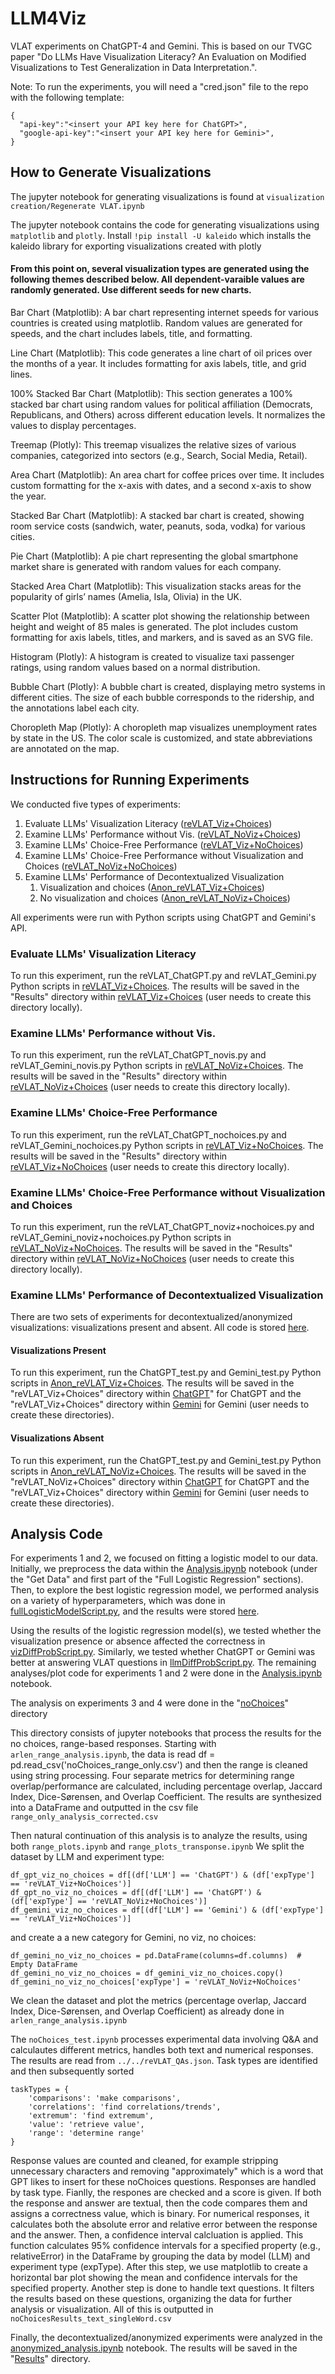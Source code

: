 # LLM4Viz
VLAT experiments on ChatGPT-4 and Gemini.  This is based on our TVGC paper "Do LLMs Have Visualization Literacy? An Evaluation on Modified Visualizations to Test Generalization in Data Interpretation.".

Note: To run the experiments, you will need a "cred.json" file to the repo with the following template:

```
{
  "api-key":"<insert your API key here for ChatGPT>",
  "google-api-key":"<insert your API key here for Gemini>",
}
```
## How to Generate Visualizations

[//]: # (**TODO**: Finish concatenating the code and elaborate, Arlen Fan)
The jupyter notebook for generating visualizations is found at
`visualization creation/Regenerate VLAT.ipynb`

The jupyter notebook contains the code for generating visualizations using `matplotlib` and `plotly`.
Install `!pip install -U kaleido` which installs the kaleido library for exporting visualizations created with plotly

#### From this point on, several visualization types are generated using the following themes described below. All dependent-varaible values are randomly generated. Use different seeds for new charts.

Bar Chart (Matplotlib): A bar chart representing internet speeds for various countries is created using matplotlib. Random values are generated for speeds, and the chart includes labels, title, and formatting.

Line Chart (Matplotlib):
This code generates a line chart of oil prices over the months of a year. It includes formatting for axis labels, title, and grid lines.

100% Stacked Bar Chart (Matplotlib):
This section generates a 100% stacked bar chart using random values for political affiliation (Democrats, Republicans, and Others) across different education levels. It normalizes the values to display percentages.

Treemap (Plotly):
This treemap visualizes the relative sizes of various companies, categorized into sectors (e.g., Search, Social Media, Retail).

Area Chart (Matplotlib):
An area chart for coffee prices over time. It includes custom formatting for the x-axis with dates, and a second x-axis to show the year.

Stacked Bar Chart (Matplotlib):
A stacked bar chart is created, showing room service costs (sandwich, water, peanuts, soda, vodka) for various cities.

Pie Chart (Matplotlib):
A pie chart representing the global smartphone market share is generated with random values for each company. 

Stacked Area Chart (Matplotlib):
This visualization stacks areas for the popularity of girls’ names (Amelia, Isla, Olivia) in the UK.

Scatter Plot (Matplotlib):
A scatter plot showing the relationship between height and weight of 85 males is generated. The plot includes custom formatting for axis labels, titles, and markers, and is saved as an SVG file.

Histogram (Plotly):
A histogram is created to visualize taxi passenger ratings, using random values based on a normal distribution. 

Bubble Chart (Plotly):
A bubble chart is created, displaying metro systems in different cities. The size of each bubble corresponds to the ridership, and the annotations label each city. 

Choropleth Map (Plotly):
A choropleth map visualizes unemployment rates by state in the US. The color scale is customized, and state abbreviations are annotated on the map.


## Instructions for Running Experiments
We conducted five types of experiments: 

1. Evaluate LLMs' Visualization Literacy ([reVLAT_Viz+Choices](https://github.com/VADERASU/llm4viz-experiments/tree/main/VLAT_Experiments%2BAnalysis/reVLAT_Viz%2BChoices))
2. Examine LLMs' Performance without Vis. ([reVLAT_NoViz+Choices](https://github.com/VADERASU/llm4viz-experiments/tree/main/VLAT_Experiments%2BAnalysis/reVLAT_NoViz%2BChoices))
3. Examine LLMs' Choice-Free Performance ([reVLAT_Viz+NoChoices](https://github.com/VADERASU/llm4viz-experiments/tree/main/VLAT_Experiments%2BAnalysis/reVLAT_Viz%2BNoChoices))
4. Examine LLMs' Choice-Free Performance without Visualization and Choices ([reVLAT_NoViz+NoChoices](https://github.com/VADERASU/llm4viz-experiments/tree/main/VLAT_Experiments%2BAnalysis/reVLAT_NoViz%2BNoChoices))
5. Examine LLMs' Performance of Decontextualized Visualization
   1. Visualization and choices ([Anon_reVLAT_Viz+Choices](https://github.com/VADERASU/llm4viz-experiments/tree/main/VLAT_Experiments%2BAnalysis/Anon/Anon_reVLAT_Viz%2BChoices))
   2. No visualization and choices ([Anon_reVLAT_NoViz+Choices](https://github.com/VADERASU/llm4viz-experiments/tree/main/VLAT_Experiments%2BAnalysis/Anon/Anon_reVLAT_NoViz%2BChoices))
  
All experiments were run with Python scripts using ChatGPT and Gemini's API.

### Evaluate LLMs' Visualization Literacy
To run this experiment, run the reVLAT_ChatGPT.py and reVLAT_Gemini.py Python scripts in [reVLAT_Viz+Choices](https://github.com/VADERASU/llm4viz-experiments/tree/main/VLAT_Experiments%2BAnalysis/reVLAT_Viz%2BChoices).  The results will be saved in the "Results" directory within [reVLAT_Viz+Choices](https://github.com/VADERASU/llm4viz-experiments/tree/main/VLAT_Experiments%2BAnalysis/reVLAT_Viz%2BChoices) (user needs to create this directory locally).

### Examine LLMs' Performance without Vis.
To run this experiment, run the reVLAT_ChatGPT_novis.py and reVLAT_Gemini_novis.py Python scripts in [reVLAT_NoViz+Choices](https://github.com/VADERASU/llm4viz-experiments/tree/main/VLAT_Experiments%2BAnalysis/reVLAT_NoViz%2BChoices).  The results will be saved in the "Results" directory within [reVLAT_NoViz+Choices](https://github.com/VADERASU/llm4viz-experiments/tree/main/VLAT_Experiments%2BAnalysis/reVLAT_NoViz%2BChoices) (user needs to create this directory locally).

### Examine LLMs' Choice-Free Performance
To run this experiment, run the reVLAT_ChatGPT_nochoices.py and reVLAT_Gemini_nochoices.py Python scripts in [reVLAT_Viz+NoChoices](https://github.com/VADERASU/llm4viz-experiments/tree/main/VLAT_Experiments%2BAnalysis/reVLAT_Viz%2BNoChoices).  The results will be saved in the "Results" directory within [reVLAT_Viz+NoChoices](https://github.com/VADERASU/llm4viz-experiments/tree/main/VLAT_Experiments%2BAnalysis/reVLAT_Viz%2BNoChoices) (user needs to create this directory locally).

### Examine LLMs' Choice-Free Performance without Visualization and Choices
To run this experiment, run the reVLAT_ChatGPT_noviz+nochoices.py and reVLAT_Gemini_noviz+nochoices.py Python scripts in [reVLAT_NoViz+NoChoices](https://github.com/VADERASU/llm4viz-experiments/tree/main/VLAT_Experiments%2BAnalysis/reVLAT_NoViz%2BNoChoices).  The results will be saved in the "Results" directory within [reVLAT_NoViz+NoChoices](https://github.com/VADERASU/llm4viz-experiments/tree/main/VLAT_Experiments%2BAnalysis/reVLAT_NoViz%2BNoChoices) (user needs to create this directory locally).

### Examine LLMs' Performance of Decontextualized Visualization
There are two sets of experiments for decontextualized/anonymized visualizations: visualizations present and absent.  All code is stored [here](https://github.com/cseto23/LLM4Viz/tree/main/Anon).

#### Visualizations Present
To run this experiment, run the ChatGPT_test.py and Gemini_test.py Python scripts in [Anon_reVLAT_Viz+Choices](https://github.com/VADERASU/llm4viz-experiments/tree/main/VLAT_Experiments%2BAnalysis/Anon/Anon_reVLAT_Viz%2BChoices).  The results will be saved in the "reVLAT_Viz+Choices" directory within [ChatGPT](https://github.com/VADERASU/llm4viz-experiments/tree/main/VLAT_Experiments%2BAnalysis/Anon/Results/ChatGPT)" for ChatGPT and the "reVLAT_Viz+Choices" directory within [Gemini](https://github.com/VADERASU/llm4viz-experiments/tree/main/VLAT_Experiments%2BAnalysis/Anon/Results/Gemini) for Gemini (user needs to create these directories).

#### Visualizations Absent
To run this experiment, run the ChatGPT_test.py and Gemini_test.py Python scripts in [Anon_reVLAT_NoViz+Choices](https://github.com/VADERASU/llm4viz-experiments/tree/main/VLAT_Experiments%2BAnalysis/Anon/Anon_reVLAT_NoViz%2BChoices).  The results will be saved in the "reVLAT_NoViz+Choices" directory within [ChatGPT](https://github.com/VADERASU/llm4viz-experiments/tree/main/VLAT_Experiments%2BAnalysis/Anon/Results/ChatGPT) for ChatGPT and the "reVLAT_Viz+Choices" directory within [Gemini](https://github.com/VADERASU/llm4viz-experiments/tree/main/VLAT_Experiments%2BAnalysis/Anon/Results/Gemini) for Gemini (user needs to create these directories).

## Analysis Code
For experiments 1 and 2, we focused on fitting a logistic model to our data.  Initially, we preprocess the data within the [Analysis.ipynb](https://github.com/VADERASU/llm4viz-experiments/blob/main/VLAT_Experiments%2BAnalysis/Analysis.ipynb) notebook (under the "Get Data" and first part of the "Full Logistic Regression" sections).  Then, to explore the best logistic regression model, we performed analysis on a variety of hyperparameters, which was done in [fullLogisticModelScript.py](https://github.com/VADERASU/llm4viz-experiments/blob/main/VLAT_Experiments%2BAnalysis/fullLogisticModelScript.py), and the results were stored [here](https://github.com/VADERASU/llm4viz-experiments/tree/main/VLAT_Experiments%2BAnalysis/Analysis/fullLogisticModel).

Using the results of the logistic regression model(s), we tested whether the visualization presence or absence affected the correctness in [vizDiffProbScript.py](https://github.com/VADERASU/llm4viz-experiments/blob/main/VLAT_Experiments%2BAnalysis/vizDiffProbScript.py).  Similarly, we tested whether ChatGPT or Gemini was better at answering VLAT questions in [llmDiffProbScript.py](https://github.com/VADERASU/llm4viz-experiments/blob/main/VLAT_Experiments%2BAnalysis/llmDiffProbScript.py).  The remaining analyses/plot code for experiments 1 and 2 were done in the [Analysis.ipynb](https://github.com/VADERASU/llm4viz-experiments/blob/main/VLAT_Experiments%2BAnalysis/Analysis.ipynb) notebook.

The analysis on experiments 3 and 4 were done in the "[noChoices](https://github.com/VADERASU/llm4viz-experiments/tree/main/VLAT_Experiments%2BAnalysis/Analysis/noChoice)" directory

[//]: # (&#40;**TODO**: Elaborate paragraph, explain different notebooks, Arlen Fan&#41;.)
This directory consists of jupyter notebooks that process the results for the no choices, range-based responses. Starting with `arlen_range_analysis.ipynb`, the data is read df = pd.read_csv('noChoices_range_only.csv')
and then the range is cleaned using string processing. Four separate metrics for determining range overlap/performance are calculated, including percentage overlap, Jaccard Index, Dice-Sørensen, and Overlap Coefficient. The results are synthesized into a DataFrame and outputted in the csv file `range_only_analysis_corrected.csv`

Then natural continuation of this analysis is to analyze the results, using both `range_plots.ipynb` and `range_plots_transponse.ipynb`
We split the dataset by LLM and experiment type:
```angular2html
df_gpt_viz_no_choices = df[(df['LLM'] == 'ChatGPT') & (df['expType'] == 'reVLAT_Viz+NoChoices')]
df_gpt_no_viz_no_choices = df[(df['LLM'] == 'ChatGPT') & (df['expType'] == 'reVLAT_NoViz+NoChoices')]
df_gemini_viz_no_choices = df[(df['LLM'] == 'Gemini') & (df['expType'] == 'reVLAT_Viz+NoChoices')]
```

and create a a new category for Gemini, no viz, no choices:
```angular2html
df_gemini_no_viz_no_choices = pd.DataFrame(columns=df.columns)  # Empty DataFrame
df_gemini_no_viz_no_choices = df_gemini_viz_no_choices.copy()
df_gemini_no_viz_no_choices['expType'] = 'reVLAT_NoViz+NoChoices'
```

We clean the dataset and plot the metrics (percentage overlap, Jaccard Index, Dice-Sørensen, and Overlap Coefficient) as already done in `arlen_range_analysis.ipynb`



The `noChoices_test.ipynb` processes experimental data involving Q&A and calculautes different metrics, handles both text and numerical responses. The results are read from `../../reVLAT_QAs.json`.
Task types are identified and then subsequently sorted
```angular2html
taskTypes = {
    'comparisons': 'make comparisons',
    'correlations': 'find correlations/trends',
    'extremum': 'find extremum',
    'value': 'retrieve value',
    'range': 'determine range'
}
```
Response values are counted and cleaned, for example stripping unnecessary characters and removing "approximately" which is a word that GPT likes to insert for these noChoices questions.
Responses are handled by task type. Fianlly, the respones are checked and a score is given. If both the response and answer are textual, then the code compares them and assigns a correctness value, which is binary. For numerical responses,  it calculates both the absolute error and relative error between the response and the answer.
Then, a confidence interval calcluation is applied. This function calculates 95% confidence intervals for a specified property (e.g., relativeError) in the DataFrame by grouping the data by model (LLM) and experiment type (expType).
After this step, we use matplotlib to create a horizontal bar plot showing the mean and confidence intervals for the specified property.
Another step is done to handle text questions. It filters the results based on these questions, organizing the data for further analysis or visualization.
All of this is outputted in `noChoicesResults_text_singleWord.csv`

Finally, the decontextualized/anonymized experiments were analyzed in the [anonymized_analysis.ipynb](https://github.com/VADERASU/llm4viz-experiments/blob/main/VLAT_Experiments%2BAnalysis/Anon/anonymized_analysis.ipynb) notebook. The results will be saved in the "[Results](https://github.com/VADERASU/llm4viz-experiments/tree/main/VLAT_Experiments%2BAnalysis/Anon/Results)" directory.

